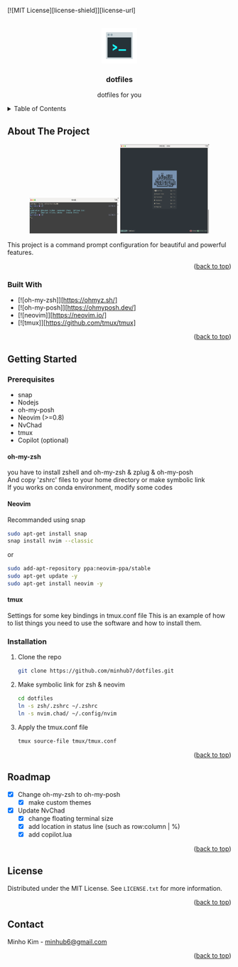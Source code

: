 <!-- Improved compatibility of back to top link: See: https://github.com/othneildrew/Best-README-Template/pull/73 -->

<a name="readme-top"></a>

[![MIT License][license-shield]][license-url]

<!-- PROJECT LOGO -->
<br />
<div align="center">
  <a href="https://github.com/minhub7/dotfiles">
    <img src="assets/logo.png" alt="Logo" width="80" height="80">
  </a>

<h3 align="center">dotfiles</h3>

<p align="center">
    dotfiles for you
    <br />
  </p>
</div>

<!-- TABLE OF CONTENTS -->
<details>
  <summary>Table of Contents</summary>
  <ol>
    <li>
      <a href="#about-the-project">About The Project</a>
      <ul>
        <li><a href="#built-with">Built With</a></li>
      </ul>
    </li>
    <li>
      <a href="#getting-started">Getting Started</a>
      <ul>
        <li><a href="#prerequisites">Prerequisites</a></li>
        <li><a href="#installation">Installation</a></li>
      </ul>
    </li>
    <li><a href="#roadmap">Roadmap</a></li>
    <li><a href="#license">License</a></li>
    <li><a href="#contact">Contact</a></li>
  </ol>
</details>

<!-- ABOUT THE PROJECT -->

## About The Project

<div align="center">
  <p align="center">
    <img src="assets/oh-my-posh.png" alt="oh-my-posh" width="200" height="80">
    <img src="assets/nvim.png" alt="nvim" width="200" height="200">
  </p>
</div>

This project is a command prompt configuration for beautiful and powerful
features.

<p align="right">(<a href="#readme-top">back to top</a>)</p>

### Built With

- [![oh-my-zsh]][https://ohmyz.sh/]
- [![oh-my-posh]][https://ohmyposh.dev/]
- [![neovim]][https://neovim.io/]
- [![tmux]][https://github.com/tmux/tmux]

<p align="right">(<a href="#readme-top">back to top</a>)</p>

<!-- GETTING STARTED -->

## Getting Started

### Prerequisites

- snap
- Nodejs
- oh-my-posh
- Neovim (>=0.8)
- NvChad
- tmux
- Copilot (optional)

#### oh-my-zsh

you have to install zshell and oh-my-zsh & zplug & oh-my-posh\
And copy 'zshrc' files to your home directory or make symbolic link\
If you works on conda environment, modify some codes

#### Neovim

Recommanded using snap

```sh
sudo apt-get install snap
snap install nvim --classic
```

or

```sh
sudo add-apt-repository ppa:neovim-ppa/stable
sudo apt-get update -y
sudo apt-get install neovim -y
```

#### tmux

Settings for some key bindings in tmux.conf file This is an example of how to
list things you need to use the software and how to install them.

### Installation

1. Clone the repo
   ```sh
   git clone https://github.com/minhub7/dotfiles.git
   ```
2. Make symbolic link for zsh & neovim
   ```sh
   cd dotfiles
   ln -s zsh/.zshrc ~/.zshrc
   ln -s nvim.chad/ ~/.config/nvim
   ```
3. Apply the tmux.conf file
   ```sh
   tmux source-file tmux/tmux.conf
   ```

<p align="right">(<a href="#readme-top">back to top</a>)</p>

<!-- ROADMAP -->

## Roadmap

- [x] Change oh-my-zsh to oh-my-posh
  - [x] make custom themes
- [x] Update NvChad
  - [x] change floating terminal size
  - [x] add location in status line (such as row:column | %)
  - [x] add copilot.lua

<p align="right">(<a href="#readme-top">back to top</a>)</p>

<!-- LICENSE -->

## License

Distributed under the MIT License. See `LICENSE.txt` for more information.

<p align="right">(<a href="#readme-top">back to top</a>)</p>

<!-- CONTACT -->

## Contact

Minho Kim - minhub6@gmail.com

<p align="right">(<a href="#readme-top">back to top</a>)</p>
